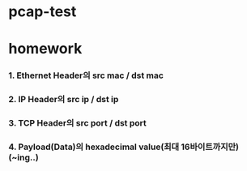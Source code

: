 pcap-test
===
# homework

### 1. Ethernet Header의 src mac / dst mac
### 2. IP Header의 src ip / dst ip
### 3. TCP Header의 src port / dst port
### 4. Payload(Data)의 hexadecimal value(최대 16바이트까지만)(~ing..)
